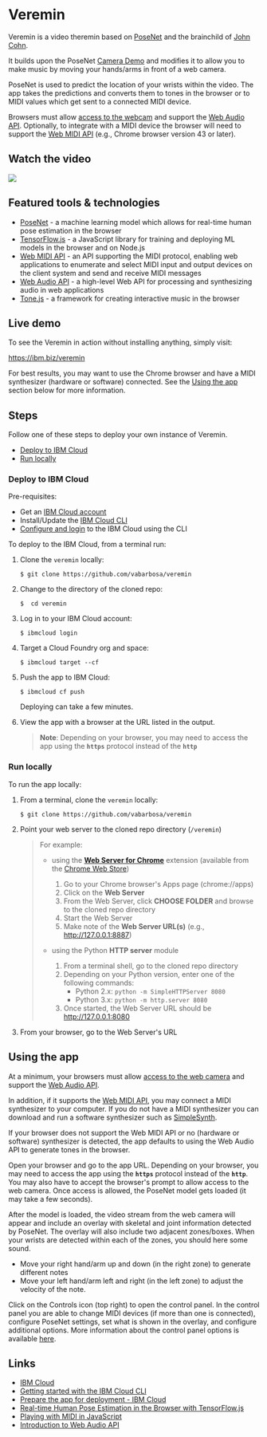 # Veremin

Veremin is a video theremin based on [PoseNet](https://github.com/tensorflow/tfjs-models/tree/master/posenet) and the brainchild of [John Cohn](https://github.com/johncohn).

It builds upon the PoseNet [Camera Demo](https://github.com/tensorflow/tfjs-models/tree/master/posenet/demos#demo-1-camera) and modifies it to allow you to make music by moving your hands/arms in front of a web camera.

PoseNet is used to predict the location of your wrists within the video. The app takes the predictions and converts them to tones in the browser or to MIDI values which get sent to a connected MIDI device.

Browsers must allow [access to the webcam](https://caniuse.com/#feat=stream) and support the [Web Audio API](https://caniuse.com/#feat=audio-api). Optionally, to integrate with a MIDI device the browser will need to support the [Web MIDI API](https://caniuse.com/#feat=midi) (e.g., Chrome browser version 43 or later). 

## Watch the video

[![](http://img.youtube.com/vi/ZCs8LBBZqas/0.jpg)](https://youtu.be/ZCs8LBBZqas)

## Featured tools & technologies

- [PoseNet](https://github.com/tensorflow/tfjs-models/tree/master/posenet) - a machine learning model which allows for real-time human pose estimation in the browser
- [TensorFlow.js](https://js.tensorflow.org) - a JavaScript library for training and deploying ML models in the browser and on Node.js
- [Web MIDI API](https://www.w3.org/TR/webmidi) - an API supporting the MIDI protocol, enabling web applications to enumerate and select MIDI input and output devices on the client system and send and receive MIDI messages
- [Web Audio API](https://www.w3.org/TR/webaudio) - a high-level Web API for processing and synthesizing audio in web applications
- [Tone.js](https://tonejs.github.io/) - a framework for creating interactive music in the browser


## Live demo

To see the Veremin in action without installing anything, simply visit:

https://ibm.biz/veremin

For best results, you may want to use the Chrome browser and have a MIDI synthesizer (hardware or software) connected. See the [Using the app](https://github.com/vabarbosa/veremin#using-the-app) section below for more information.


## Steps

Follow one of these steps to deploy your own instance of Veremin.

- [Deploy to IBM Cloud](https://github.com/vabarbosa/veremin#deploy-to-ibm-cloud)
- [Run locally](https://github.com/vabarbosa/veremin#run-locally)

### Deploy to IBM Cloud

Pre-requisites:

- Get an [IBM Cloud account](https://console.bluemix.net/)
- Install/Update the [IBM Cloud CLI](https://console.bluemix.net/docs/cli/reference/ibmcloud/download_cli.html#install_use)
- [Configure and login](https://console.bluemix.net/docs/cli/index.html#overview) to the IBM Cloud using the CLI

To deploy to the IBM Cloud, from a terminal run:

1. Clone the `veremin` locally:

    ```
    $ git clone https://github.com/vabarbosa/veremin
    ```

1. Change to the directory of the cloned repo:

    ```
    $  cd veremin
    ```

1. Log in to your IBM Cloud account:

    ```
    $ ibmcloud login
    ```

1. Target a Cloud Foundry org and space:

    ```
    $ ibmcloud target --cf
    ```

1. Push the app to IBM Cloud:

    ```
    $ ibmcloud cf push
    ```
    Deploying can take a few minutes.

1. View the app with a browser at the URL listed in the output.

    > **Note**: Depending on your browser, you may need to access the app using the **`https`** protocol instead of the **`http`**

### Run locally

To run the app locally:

1. From a terminal, clone the `veremin` locally:

    ```
    $ git clone https://github.com/vabarbosa/veremin
    ```

1. Point your web server to the cloned repo directory (`/veremin`)

    > For example:  
    > - using the **[Web Server for Chrome](https://github.com/kzahel/web-server-chrome)** extension (available from the [Chrome Web Store](https://chrome.google.com/webstore/detail/web-server-for-chrome/ofhbbkphhbklhfoeikjpcbhemlocgigb))
    >   
    >   1. Go to your Chrome browser's Apps page (chrome://apps)
    >   1. Click on the **Web Server**
    >   1. From the Web Server, click **CHOOSE FOLDER** and browse to the cloned repo directory
    >   1. Start the Web Server
    >   1. Make note of the **Web Server URL(s)** (e.g., http://127.0.0.1:8887)
    >   
    > - using the Python **HTTP server** module
    >   
    >   1. From a terminal shell, go to the cloned repo directory
    >   1. Depending on your Python version, enter one of the following commands:
    >       - Python 2.x: `python -m SimpleHTTPServer 8080`
    >       - Python 3.x: `python -m http.server 8080`
    >   1. Once started, the Web Server URL should be http://127.0.0.1:8080
    >   

1. From your browser, go to the Web Server's URL


## Using the app

At a minimum, your browsers must allow [access to the web camera](https://caniuse.com/#feat=stream) and support the [Web Audio API](https://caniuse.com/#feat=audio-api).

In addition, if it supports the [Web MIDI API](https://caniuse.com/#feat=midi), you may connect a MIDI synthesizer to your computer. If you do not have a MIDI synthesizer you can download and run a software synthesizer such as [SimpleSynth](http://notahat.com/simplesynth/).

If your browser does not support the Web MIDI API or no (hardware or software) synthesizer is detected, the app defaults to using the Web Audio API to generate tones in the browser.

Open your browser and go to the app URL. Depending on your browser, you may need to access the app using the **`https`** protocol instead of the **`http`**. You may also have to accept the browser's prompt to allow access to the web camera. Once access is allowed, the PoseNet model gets loaded (it may take a few seconds).

After the model is loaded, the video stream from the web camera will appear and include an overlay with skeletal and joint information detected by PoseNet. The overlay will also include two adjacent zones/boxes. When your wrists are detected within each of the zones, you should here some sound.

- Move your right hand/arm up and down (in the right zone) to generate different notes
- Move your left hand/arm left and right (in the left zone) to adjust the velocity of the note.

Click on the Controls icon (top right) to open the control panel. In the control panel you are able to change MIDI devices (if more than one is connected), configure PoseNet settings, set what is shown in the overlay, and configure additional options. More information about the control panel options is available [here](https://github.com/vabarbosa/veremin/blob/master/CONTROLPANEL.md).

## Links

 - [IBM Cloud](https://console.bluemix.net/)
 - [Getting started with the IBM Cloud CLI](https://console.bluemix.net/docs/cli/index.html#overview)
 - [Prepare the app for deployment - IBM Cloud](https://console.bluemix.net/docs/runtimes/nodejs/getting-started.html#prepare)
 - [Real-time Human Pose Estimation in the Browser with TensorFlow.js](https://medium.com/tensorflow/real-time-human-pose-estimation-in-the-browser-with-tensorflow-js-7dd0bc881cd5)
 - [Playing with MIDI in JavaScript](https://medium.com/swinginc/playing-with-midi-in-javascript-b6999f2913c3)
 - [Introduction to Web Audio API](https://css-tricks.com/introduction-web-audio-api)
